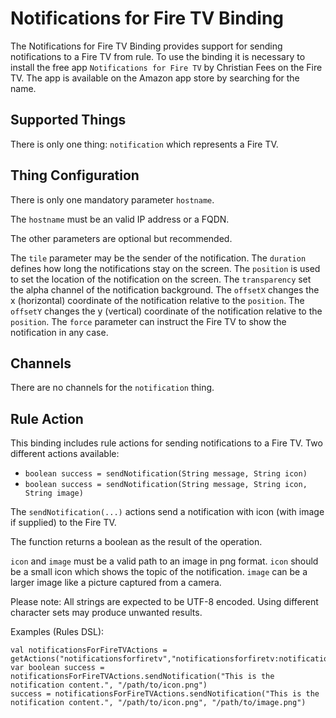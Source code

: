 # Notifications for Fire TV Binding

The Notifications for Fire TV Binding provides support for sending notifications to a Fire TV from rule.
To use the binding it is necessary to install the free app `Notifications for Fire TV` by Christian Fees on the Fire TV.
The app is available on the Amazon app store by searching for the name.

## Supported Things

There is only one thing: `notification` which represents a Fire TV.

## Thing Configuration

There is only one mandatory parameter `hostname`.

The `hostname` must be an valid IP address or a FQDN.

The other parameters are optional but recommended.

The `tile` parameter may be the sender of the notification.
The `duration` defines how long the notifications stay on the screen.
The `position` is used to set the location of the notification on the screen.
The `transparency` set the alpha channel of the notification background.
The `offsetX` changes the x (horizontal) coordinate of the notification relative to the `position`.
The `offsetY` changes the y (vertical) coordinate of the notification relative to the `position`.
The `force` parameter can instruct the Fire TV to show the notification in any case.

## Channels

There are no channels for the `notification` thing.

## Rule Action

This binding includes rule actions for sending notifications to a Fire TV.
Two different actions available:

* `boolean success = sendNotification(String message, String icon)`
* `boolean success = sendNotification(String message, String icon, String image)`

The `sendNotification(...)` actions send a notification with icon (with image if supplied) to the Fire TV.

The function returns a boolean as the result of the operation.

`icon` and `image` must be a valid path to an image in png format.
`icon` should be a small icon which shows the topic of the notification.
`image` can be a larger image like a picture captured from a camera.

Please note: All strings are expected to be UTF-8 encoded.
Using different character sets may produce unwanted results.

Examples (Rules DSL):

```
val notificationsForFireTVActions = getActions("notificationsforfiretv","notificationsforfiretv:notification:1")
var boolean success = notificationsForFireTVActions.sendNotification("This is the notification content.", "/path/to/icon.png")
success = notificationsForFireTVActions.sendNotification("This is the notification content.", "/path/to/icon.png", "/path/to/image.png")
```
